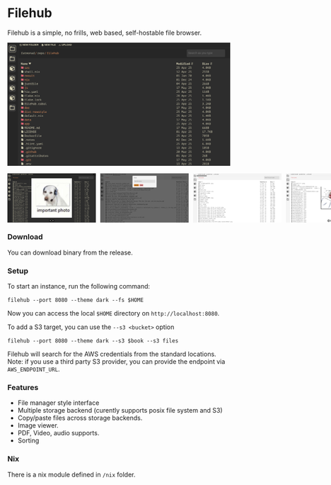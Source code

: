 # Filehub


Filehub is a simple, no frills, web based, self-hostable file browser.

![demo1](./doc/filehub-demo4.png)

<div style="display: flex; gap: 10px;">
  <img src="./doc/filehub-demo0.png" width="200"/>
  <img src="./doc/filehub-demo1.png" width="200"/>
  <img src="./doc/filehub-demo2.png" width="200"/>
  <img src="./doc/filehub-demo3.png" width="200"/>
</div>


### Download
You can download binary from the release.


### Setup
To start an instance, run the following command:

```
filehub --port 8080 --theme dark --fs $HOME
```


Now you can access the local `$HOME` directory on `http://localhost:8080`.


To add a S3 target, you can use the `--s3 <bucket>` option

```
filehub --port 8080 --theme dark --s3 $book --s3 files
```

Filehub will search for the AWS credentials from the standard locations. Note: if you use a third party S3 provider, you can provide the endpoint via `AWS_ENDPOINT_URL`.


### Features
- File manager style interface
- Multiple storage backend (curently supports posix file system and S3)
- Copy/paste files across storage backends.
- Image viewer.
- PDF, Video, audio supports.
- Sorting


### Nix
There is a nix module defined in `/nix` folder.
